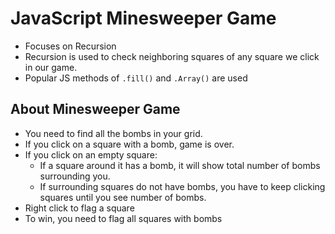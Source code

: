 # JavaScript Minesweeper Game

- Focuses on Recursion
- Recursion is used to check neighboring squares of any square we click in our game.
- Popular JS methods of `.fill()` and `.Array()` are used

## About Minesweeper Game

- You need to find all the bombs in your grid.
- If you click on a square with a bomb, game is over.
- If you click on an empty square:
    - If a square around it has a bomb, it will show total number of bombs surrounding you.
    - If surrounding squares do not have bombs, you have to keep clicking squares until you see number of bombs.
- Right click to flag a square
- To win, you need to flag all squares with bombs